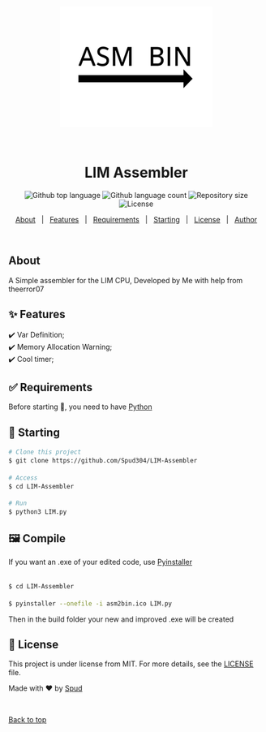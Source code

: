 <div align="center" id="top"> 
  <img src="./icons/asm2bin.png" alt="LIM Assembler" />

  &#xa0;

  <!-- <a href="https://assembler2.netlify.app">Demo</a> -->
</div>

<h1 align="center">LIM Assembler</h1>

<p align="center">
  <img alt="Github top language" src="https://img.shields.io/github/languages/top/Spud304/LIM-Assembler?color=56BEB8">

  <img alt="Github language count" src="https://img.shields.io/github/languages/count/Spud304/LIM-Assembler?color=56BEB8">

  <img alt="Repository size" src="https://img.shields.io/github/repo-size/Spud304/LIM-Assembler?color=56BEB8">

  <img alt="License" src="https://img.shields.io/github/license/Spud304/LIM-Assembler?color=56BEB8">

  <!-- <img alt="Github issues" src="https://img.shields.io/github/issues/{{YOUR_GITHUB_USERNAME}}/assembler2?color=56BEB8" /> -->

  <!-- <img alt="Github forks" src="https://img.shields.io/github/forks/{{YOUR_GITHUB_USERNAME}}/assembler2?color=56BEB8" /> -->

  <!-- <img alt="Github stars" src="https://img.shields.io/github/stars/{{YOUR_GITHUB_USERNAME}}/assembler2?color=56BEB8" /> -->
</p>

<!-- Status -->

<!-- <h4 align="center"> 
	🚧  Assembler2 🚀 Under construction...  🚧
</h4> 

<hr> -->

<p align="center">
  <a href="#dart-about">About</a> &#xa0; | &#xa0; 
  <a href="#sparkles-features">Features</a> &#xa0; | &#xa0;
  <a href="#white_check_mark-requirements">Requirements</a> &#xa0; | &#xa0;
  <a href="#checkered_flag-starting">Starting</a> &#xa0; | &#xa0;
  <a href="#memo-license">License</a> &#xa0; | &#xa0;
  <a href="https://github.com/Spud304" target="_blank">Author</a>
</p>

<br>

## About ##

A Simple assembler for the LIM CPU, Developed by Me with help from theerror07

## :sparkles: Features ##

:heavy_check_mark: Var Definition;\
:heavy_check_mark: Memory Allocation Warning;\
:heavy_check_mark: Cool timer;

## :white_check_mark: Requirements ##

Before starting :checkered_flag:, you need to have [Python](https://www.python.org/)

## :checkered_flag: Starting ##

```bash
# Clone this project
$ git clone https://github.com/Spud304/LIM-Assembler

# Access
$ cd LIM-Assembler

# Run
$ python3 LIM.py

```

## :framed_picture: Compile ##

If you want an .exe of your edited code, use [Pyinstaller](https://www.pyinstaller.org/)

```bash

$ cd LIM-Assembler

$ pyinstaller --onefile -i asm2bin.ico LIM.py

```

Then in the build folder your new and improved .exe will be created

## :memo: License ##

This project is under license from MIT. For more details, see the [LICENSE](LICENSE.md) file.


Made with :heart: by <a href="https://github.com/Spud304" target="_blank">Spud</a>

&#xa0;

<a href="#top">Back to top</a>
